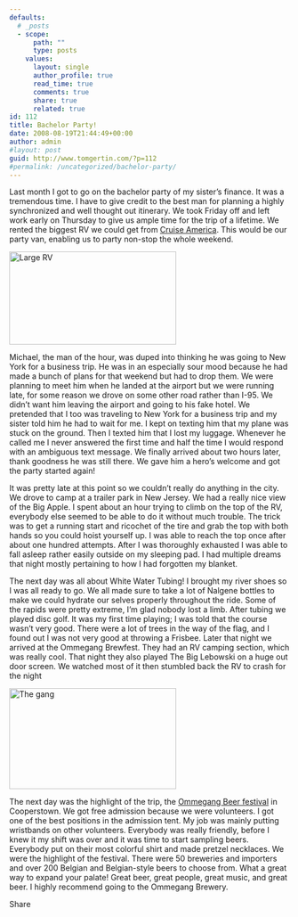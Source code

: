 ```yaml
---
defaults:
  # _posts
  - scope:
      path: ""
      type: posts
    values:
      layout: single
      author_profile: true
      read_time: true
      comments: true
      share: true
      related: true
id: 112
title: Bachelor Party!
date: 2008-08-19T21:44:49+00:00
author: admin
#layout: post
guid: http://www.tomgertin.com/?p=112
#permalink: /uncategorized/bachelor-party/
---
```

Last month I got to go on the bachelor party of my sister’s finance. It was a tremendous time. I have to give credit to the best man for planning a highly synchronized and well thought out itinerary. We took Friday off and left work early on Thursday to give us ample time for the trip of a lifetime. We rented the biggest RV we could get from [Cruise America](http://www.cruiseamerica.com/rent/our_vehicles/large_rv.aspx). This would be our party van, enabling us to party non-stop the whole weekend.

[<img class="alignnone size-medium wp-image-113" title="rv" src="http://www.tomgertin.com/blog/wp-content/uploads/2008/08/rv-300x167.png" alt="Large RV" width="300" height="167" />](http://www.tomgertin.com/blog/wp-content/uploads/2008/08/rv.png)
  

  
Michael, the man of the hour, was duped into thinking he was going to New York for a business trip. He was in an especially sour mood because he had made a bunch of plans for that weekend but had to drop them. We were planning to meet him when he landed at the airport but we were running late, for some reason we drove on some other road rather than I-95. We didn’t want him leaving the airport and going to his fake hotel. We pretended that I too was traveling to New York for a business trip and my sister told him he had to wait for me. I kept on texting him that my plane was stuck on the ground. Then I texted him that I lost my luggage. Whenever he called me I never answered the first time and half the time I would respond with an ambiguous text message. We finally arrived about two hours later, thank goodness he was still there. We gave him a hero’s welcome and got the party started again!

It was pretty late at this point so we couldn’t really do anything in the city. We drove to camp at a trailer park in New Jersey. We had a really nice view of the Big Apple. I spent about an hour trying to climb on the top of the RV, everybody else seemed to be able to do it without much trouble. The trick was to get a running start and ricochet of the tire and grab the top with both hands so you could hoist yourself up. I was able to reach the top once after about one hundred attempts. After I was thoroughly exhausted I was able to fall asleep rather easily outside on my sleeping pad. I had multiple dreams that night mostly pertaining to how I had forgotten my blanket.
  

  
The next day was all about White Water Tubing! I brought my river shoes so I was all ready to go. We all made sure to take a lot of Nalgene bottles to make we could hydrate our selves properly throughout the ride. Some of the rapids were pretty extreme, I’m glad nobody lost a limb. After tubing we played disc golf. It was my first time playing; I was told that the course wasn’t very good. There were a lot of trees in the way of the flag, and I found out I was not very good at throwing a Frisbee. Later that night we arrived at the Ommegang Brewfest. They had an RV camping section, which was really cool. That night they also played The Big Lebowski on a huge out door screen. We watched most of it then stumbled back the RV to crash for the night

[<img class="alignnone size-medium wp-image-114" title="ommegang_brewfest" src="http://www.tomgertin.com/blog/wp-content/uploads/2008/08/ommegang_brewfest-300x181.png" alt="The gang" width="300" height="181" />](http://www.tomgertin.com/blog/wp-content/uploads/2008/08/ommegang_brewfest.png)
  

  
The next day was the highlight of the trip, the [Ommegang Beer festival](http://www.ommegang.com/?event_view_id=206&event_view=2008-08-01&mcat=3&scat=0) in Cooperstown. We got free admission because we were volunteers. I got one of the best positions in the admission tent. My job was mainly putting wristbands on other volunteers. Everybody was really friendly, before I knew it my shift was over and it was time to start sampling beers. Everybody put on their most colorful shirt and made pretzel necklaces. We were the highlight of the festival. There were 50 breweries and importers and over 200 Belgian and Belgian-style beers to choose from. What a great way to expand your palate! Great beer, great people, great music, and great beer. I highly recommend going to the Ommegang Brewery.

<div class="addtoany_share_save_container addtoany_content_bottom">
  <div class="a2a_kit a2a_kit_size_32 addtoany_list a2a_target" id="wpa2a_38">
    <a class="a2a_dd addtoany_share_save" href="https://www.addtoany.com/share_save"><img src="http://www.tomgertin.com/blog/wp-content/plugins/add-to-any/share_save_171_16.png" width="171" height="16" alt="Share" /></a>
  </div>
</div>